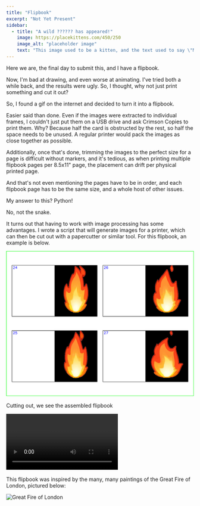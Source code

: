 ```yaml
---
title: "Flipbook"
excerpt: "Not Yet Present"
sidebar:
  - title: "A wild ?????? has appeared!"
    image: https://placekittens.com/450/250
    image_alt: "placeholder image"
    text: "This image used to be a kitten, and the text used to say \"Meow\", but then the kitten-generator broke. The image still might be a kitten, but it's no longer a guarantee."
---
```


Here we are, the final day to submit this, and I have a flipbook.

Now, I'm bad at drawing, and even worse at animating. I've tried both a while back, and the results were ugly. So, I thought, why not just print something and cut it out?

So, I found a gif on the internet and decided to turn it into a flipbook.

Easier said than done. Even if the images were extracted to individual frames, I couldn't just put them on a USB drive and ask Crimson Copies to print them. Why? Because half the card is obstructed by the rest, so half the space needs to be unused. A regular printer would pack the images as close together as possible.

Additionally, once that's done, trimming the images to the perfect size for a page is difficult without markers, and it's tedious, as when printing multiple flipbook pages per 8.5x11" page, the placement can drift per physical printed page.

And that's not even mentioning the pages have to be in order, and each flipbook page has to be the same size, and a whole host of other issues.

My answer to this? Python!

No, not the snake.

It turns out that having to work with image processing has some advantages. I wrote a script that will generate images for a printer, which can then be cut out with a papercutter or similar tool. For this flipbook, an example is below.

![Flipbook Page](/assets/uh323/flipbook/6.png)

Cutting out, we see the assembled flipbook

<video>
  <source src="/assets/uh323/flipbook/flipbook.mp4" type="video/mp4">
  Your browser does not support the video tag.
</video>

This flipbook was inspired by the many, many paintings of the Great Fire of London, pictured below:

![Great Fire of London](https://upload.wikimedia.org/wikipedia/commons/b/b6/Great_Fire_London.jpg)
